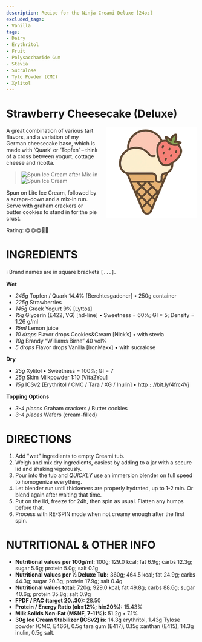 ```yaml
---
description: Recipe for the Ninja Creami Deluxe [24oz]
excluded_tags:
- Vanilla
tags:
- Dairy
- Erythritol
- Fruit
- Polysaccharide Gum
- Stevia
- Sucralose
- Tylo Powder (CMC)
- Xylitol
---
```

# Strawberry Cheesecake (Deluxe)
<img style="float: right; margin-left: 1.5em;" width=240 alt="Logo" src="https://raw.githubusercontent.com/jhermann/ice-creamery/refs/heads/main/assets/strawberry-ice-cream-logo.png" />

A great combination of various tart flavors,
and a variation of my German cheesecake base, which is made with ‘Quark’ or ‘Topfen’
– think of a cross between yogurt, cottage cheese and ricotta.

> <img width=320 alt="Spun Ice Cream after Mix-in" src="Strawberry-Cheesecake_2024-12-29_1.jpg" class="zoomable" />
> <img width=320 alt="Spun Ice Cream" src="Strawberry-Cheesecake_2024-12-29_2.jpg" class="zoomable" />

Spun on Lite Ice Cream, followed by a scrape-down and a mix-in run.
Serve with graham crackers or butter cookies to stand in for the pie crust.

Rating: 😋😋😋🍓🍓

# INGREDIENTS

ℹ️ Brand names are in square brackets `[...]`.

**Wet**

  - _245g_ Topfen / Quark 14.4% [Berchtesgadener] • 250g container
  - _225g_ Strawberries
  - _145g_ Greek Yogurt 9% [Lyttos]
  - _15g_ Glycerin (E422, VG) [hd-line] • Sweetness = 60%; GI = 5; Density = 1.26 g/ml
  - _15ml_ Lemon juice
  - _10 drops_ Flavor drops Cookies&Cream [Nick’s] • with stevia
  - _10g_ Brandy “Williams Birne” 40 vol%
  - _5 drops_ Flavor drops Vanilla [IronMaxx] • with sucralose

**Dry**

  - _25g_ Xylitol • Sweetness = 100%; GI = 7
  - _25g_ Skim Milkpowder 1:10 [Vita2You]
  - _15g_ ICSv2 [Erythritol / CMC / Tara / XG / Inulin] • [http﹕//bit.ly/4frc4Vj](https://github.com/jhermann/ice-creamery/tree/main/recipes/Ice%20Cream%20Stabilizer%20%28ICS%29)

**Topping Options**

  - _3-4 pieces_ Graham crackers / Butter cookies
  - _3-4 pieces_ Wafers (cream-filled)

# DIRECTIONS

 1. Add "wet" ingredients to empty Creami tub.
 1. Weigh and mix dry ingredients, easiest by adding to a jar with a secure lid and shaking vigorously.
 1. Pour into the tub and *QUICKLY* use an immersion blender on full speed to homogenize everything.
 1. Let blender run until thickeners are properly hydrated, up to 1-2 min. Or blend again after waiting that time.
 1. Put on the lid, freeze for 24h, then spin as usual. Flatten any humps before that.
 1. Process with RE-SPIN mode when not creamy enough after the first spin.

# NUTRITIONAL & OTHER INFO
- **Nutritional values per 100g/ml:** 100g; 129.0 kcal; fat 6.9g; carbs 12.3g; sugar 5.6g; protein 5.0g; salt 0.1g
- **Nutritional values per ½ Deluxe Tub:** 360g; 464.5 kcal; fat 24.9g; carbs 44.3g; sugar 20.3g; protein 17.9g; salt 0.4g
- **Nutritional values total:** 720g; 929.0 kcal; fat 49.8g; carbs 88.6g; sugar 40.6g; protein 35.8g; salt 0.9g
- **FPDF / PAC (target 20..30):** 28.50
- **Protein / Energy Ratio (ok=12%; hi=20%):** 15.43%
- **Milk Solids Non-Fat (MSNF, 7-11%):** 51.2g • 7.1%
- **30g Ice Cream Stabilizer (ICSv2) is:** 14.3g erythritol, 1.43g Tylose powder (CMC, E466), 
0.5g tara gum (E417), 0.15g xanthan (E415),
14.3g inulin, 0.5g salt.
